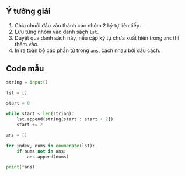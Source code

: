 
## Ý tưởng giải

1. Chia chuỗi đầu vào thành các nhóm 2 ký tự liên tiếp.  
2. Lưu từng nhóm vào danh sách `lst`.  
3. Duyệt qua danh sách này, nếu cặp ký tự chưa xuất hiện trong `ans` thì thêm vào.  
4. In ra toàn bộ các phần tử trong `ans`, cách nhau bởi dấu cách.

## Code mẫu

```python
string = input()

lst = []

start = 0

while start < len(string):
    lst.append(string[start : start + 2])
    start += 2

ans = []

for index, nums in enumerate(lst):
    if nums not in ans:
        ans.append(nums)

print(*ans)
